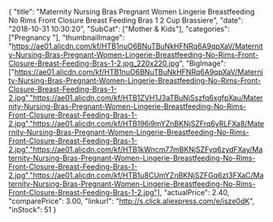 {
	"title": "Maternity Nursing Bras Pregnant Women Lingerie Breastfeeding No Rims Front Closure Breast Feeding Bras 1 2 Cup Brassiere",
	"date": "2018-10-31 10:30:20",
	"SubCat": ["Mother & Kids"],
	"categories": ["Pregnancy "],
	"thumbnailImage": "https://ae01.alicdn.com/kf/HTB1nuO6BNuTBuNkHFNRq6A9qpXaV/Maternity-Nursing-Bras-Pregnant-Women-Lingerie-Breastfeeding-No-Rims-Front-Closure-Breast-Feeding-Bras-1-2.jpg_220x220.jpg",
	"BigImage": ["https://ae01.alicdn.com/kf/HTB1nuO6BNuTBuNkHFNRq6A9qpXaV/Maternity-Nursing-Bras-Pregnant-Women-Lingerie-Breastfeeding-No-Rims-Front-Closure-Breast-Feeding-Bras-1-2.jpg","https://ae01.alicdn.com/kf/HTB1ZVH1J3aTBuNjSszfq6xgfpXau/Maternity-Nursing-Bras-Pregnant-Women-Lingerie-Breastfeeding-No-Rims-Front-Closure-Breast-Feeding-Bras-1-2.jpg","https://ae01.alicdn.com/kf/HTB196i9mYZnBKNjSZFrq6yRLFXa8/Maternity-Nursing-Bras-Pregnant-Women-Lingerie-Breastfeeding-No-Rims-Front-Closure-Breast-Feeding-Bras-1-2.jpg","https://ae01.alicdn.com/kf/HTB1kWncm77mBKNjSZFyq6zydFXay/Maternity-Nursing-Bras-Pregnant-Women-Lingerie-Breastfeeding-No-Rims-Front-Closure-Breast-Feeding-Bras-1-2.jpg","https://ae01.alicdn.com/kf/HTB1u8CUmYZnBKNjSZFGq6zt3FXaC/Maternity-Nursing-Bras-Pregnant-Women-Lingerie-Breastfeeding-No-Rims-Front-Closure-Breast-Feeding-Bras-1-2.jpg"],
	"actualPrice": 2.40,
	"comparePrice": 3.00,
	"linkurl": "http://s.click.aliexpress.com/e/isze0dK",
	"inStock": 51
}
